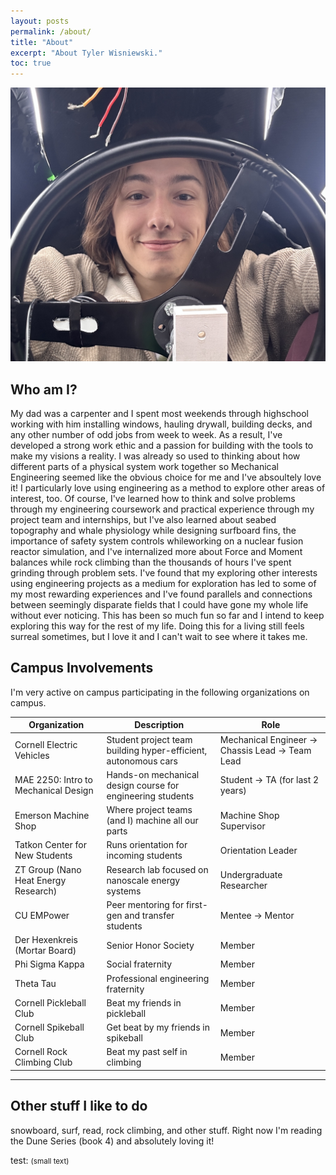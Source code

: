 ```yaml
---
layout: posts
permalink: /about/
title: "About"
excerpt: "About Tyler Wisniewski."
toc: true
---
```


![CAD Explosion](images/portfolio/tyler_car.jpg)  

## Who am I?


My dad was a carpenter and I spent most weekends through highschool working with him installing windows, hauling drywall, building decks, and any other number of odd jobs from week to week. As a result, I've developed a strong work ethic and a passion for building with the tools to make my visions a reality. I was already so used to thinking about how different parts of a physical system work together so Mechanical Engineering seemed like the obvious choice for me and I've absoultely love it! 
I particularly love using engineering as a method to explore other areas of interest, too. Of course, I've learned how to think and solve problems through my engineering coursework and practical experience through my project team and internships, but I've also learned about seabed topography and whale physiology while designing surfboard fins, the importance of safety system controls whileworking on a nuclear fusion reactor simulation, and I've internalized more about Force and Moment balances while rock climbing than the thousands of hours I've spent grinding through problem sets.
I've found that my exploring other interests using engineering projects as a medium for exploration has led to some of my most rewarding experiences and I've found parallels and connections between seemingly disparate fields that I could have gone my whole life without ever noticing. This has been so much fun so far and I intend to keep exploring this way for the rest of my life. Doing this for a living still feels surreal sometimes, but I love it and I can't wait to see where it takes me. 


## Campus Involvements
I'm very active on campus participating in the following organizations on campus. 



| Organization                         | Description                                                     | Role                                             |
|--------------------------------------|-----------------------------------------------------------------|--------------------------------------------------|
| Cornell Electric Vehicles            | Student project team building hyper-efficient, autonomous cars  | Mechanical Engineer → Chassis Lead → Team Lead   |
| MAE 2250: Intro to Mechanical Design | Hands-on mechanical design course for engineering students      | Student → TA (for last 2 years)                  |
| Emerson Machine Shop                 | Where project teams (and I) machine all our parts               | Machine Shop Supervisor                          |
| Tatkon Center for New Students       | Runs orientation for incoming students                          | Orientation Leader                               |
| ZT Group (Nano Heat Energy Research) | Research lab focused on nanoscale energy systems                | Undergraduate Researcher                         |
| CU EMPower                           | Peer mentoring for first-gen and transfer students              | Mentee → Mentor                                  |
| Der Hexenkreis (Mortar Board)        | Senior Honor Society                                            | Member                                           |
| Phi Sigma Kappa                      | Social fraternity                                               | Member                                           |
| Theta Tau                            | Professional engineering fraternity                             | Member                                           |
| Cornell Pickleball Club              | Beat my friends in pickleball                                   | Member                                           |
| Cornell Spikeball Club               | Get beat by my friends in spikeball                             | Member                                           |
| Cornell Rock Climbing Club           | Beat my past self in climbing                                   | Member                                           |

---

## Other stuff I like to do
snowboard, surf, read, rock climbing, and other stuff. Right now I'm reading the Dune Series (book 4) and absolutely loving it!


test: <small>(small text)</small>
